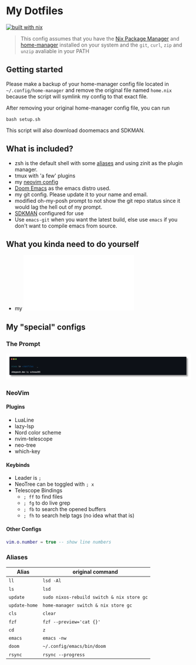 # My Dotfiles

[![built with nix](https://builtwithnix.org/badge.svg)](https://builtwithnix.org)

> This config assumes that you have the [Nix Package Manager](https://nixos.org/download) and [home-manager](https://nix-community.github.io/home-manager/index.xhtml#sec-install-standalone) installed on your system and the ``git``, ``curl``, ``zip`` and ``unzip`` avaliable in your PATH

## Getting started

Please make a backup of your home-manager config file located in ``~/.config/home-manager`` and remove the original file named ``home.nix`` because the script will symlink my config to that exact file.

After removing your original home-manager config file, you can run

```shell
bash setup.sh
```

This script will also download doomemacs and SDKMAN.

## What is included?

- zsh is the default shell with some [aliases](#aliases) and using zinit as the plugin manager.
- tmux with 'a few' plugins
- my [neovim config](#neovim)
- [Doom Emacs](https://github.com/doomemacs/doomemacs) as the emacs distro used.
- my git config. Please update it to your name and email.
- modified oh-my-posh prompt to not show the git repo status since it would lag the hell out of my prompt.
- [SDKMAN](https://sdkman.io/) configured for use
- Use ``emacs-git`` when you want the latest build, else use ``emacs`` if you don't want to compile emacs from source.

## What you kinda need to do yourself

- my ![KDE config](KDE.md)


## My "special" configs

### The Prompt

![My Prompt based on the half-life design`, but with other colors. And there _should_ be a snowflake symbol.](assets/prompt.png)

### NeoVim

#### Plugins

- LuaLine
- lazy-lsp
- Nord color scheme
- nvim-telescope
- neo-tree
- which-key

#### Keybinds

- Leader is ``;``
- NeoTree can be toggled with ``; x``
- Telescope Bindings
  - ``; ff`` to find files
  - ``; fg`` to do live grep
  - ``; fb`` to search the opened buffers
  - ``; fh`` to search help tags (no idea what that is)

#### Other Configs

```lua
vim.o.number = true -- show line numbers
```

### Aliases

| Alias           | original command                             |
| --------------- | -------------------------------------------- |
| ``ll``          | ``lsd -Al``                                  |
| ``ls``          | ``lsd``                                      |
| ``update``      | ``sudo nixos-rebuild switch & nix store gc`` |
| ``update-home`` | ``home-manager switch & nix store gc``       |
| ``cls``         | ``clear``                                    |
| ``fzf``         | ``fzf --preview='cat {}'``                   |
| ``cd``          | ``z``                                        |
| ``emacs``       | ``emacs -nw``                                |
| ``doom``        | ``~/.config/emacs/bin/doom``                 |
| ``rsync``       | ``rsync --progress``                         |
